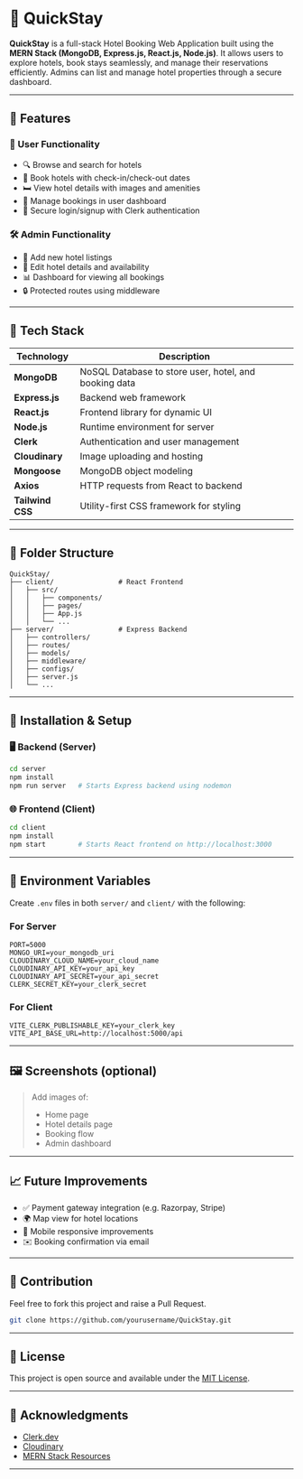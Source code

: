 # 🏨 QuickStay

**QuickStay** is a full-stack Hotel Booking Web Application built using the **MERN Stack (MongoDB, Express.js, React.js, Node.js)**. It allows users to explore hotels, book stays seamlessly, and manage their reservations efficiently. Admins can list and manage hotel properties through a secure dashboard.

---

## 🚀 Features

### 👤 User Functionality

* 🔍 Browse and search for hotels
* 📅 Book hotels with check-in/check-out dates
* 🛏 View hotel details with images and amenities
* 💼 Manage bookings in user dashboard
* 🔐 Secure login/signup with Clerk authentication

### 🛠 Admin Functionality

* 🏨 Add new hotel listings
* 📝 Edit hotel details and availability
* 📊 Dashboard for viewing all bookings
* 🔒 Protected routes using middleware

---

## 🧰 Tech Stack

| Technology       | Description                                           |
| ---------------- | ----------------------------------------------------- |
| **MongoDB**      | NoSQL Database to store user, hotel, and booking data |
| **Express.js**   | Backend web framework                                 |
| **React.js**     | Frontend library for dynamic UI                       |
| **Node.js**      | Runtime environment for server                        |
| **Clerk**        | Authentication and user management                    |
| **Cloudinary**   | Image uploading and hosting                           |
| **Mongoose**     | MongoDB object modeling                               |
| **Axios**        | HTTP requests from React to backend                   |
| **Tailwind CSS** | Utility-first CSS framework for styling               |

---

## 📂 Folder Structure

```
QuickStay/
├── client/                # React Frontend
│   ├── src/
│   │   ├── components/
│   │   ├── pages/
│   │   ├── App.js
│   │   └── ...
├── server/                # Express Backend
│   ├── controllers/
│   ├── routes/
│   ├── models/
│   ├── middleware/
│   ├── configs/
│   ├── server.js
│   └── ...
```

---

## 🔧 Installation & Setup

### 🖥️ Backend (Server)

```bash
cd server
npm install
npm run server   # Starts Express backend using nodemon
```

### 🌐 Frontend (Client)

```bash
cd client
npm install
npm start        # Starts React frontend on http://localhost:3000
```

---

## 🔐 Environment Variables

Create `.env` files in both `server/` and `client/` with the following:

### For Server

```
PORT=5000
MONGO_URI=your_mongodb_uri
CLOUDINARY_CLOUD_NAME=your_cloud_name
CLOUDINARY_API_KEY=your_api_key
CLOUDINARY_API_SECRET=your_api_secret
CLERK_SECRET_KEY=your_clerk_secret
```

### For Client

```
VITE_CLERK_PUBLISHABLE_KEY=your_clerk_key
VITE_API_BASE_URL=http://localhost:5000/api
```

---

## 🖼️ Screenshots (optional)

> Add images of:
>
> * Home page
> * Hotel details page
> * Booking flow
> * Admin dashboard

---

## 📈 Future Improvements

* ✅ Payment gateway integration (e.g. Razorpay, Stripe)
* 🌍 Map view for hotel locations
* 📱 Mobile responsive improvements
* ✉️ Booking confirmation via email

---

## 🤝 Contribution

Feel free to fork this project and raise a Pull Request.

```bash
git clone https://github.com/yourusername/QuickStay.git
```

---

## 📃 License

This project is open source and available under the [MIT License](LICENSE).

---

## 🙌 Acknowledgments

* [Clerk.dev](https://clerk.dev)
* [Cloudinary](https://cloudinary.com/)
* [MERN Stack Resources](https://www.mongodb.com/mern-stack)

---
